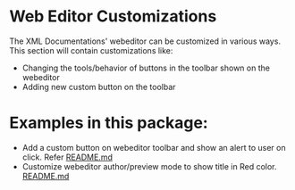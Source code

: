 Web Editor Customizations
========

The XML Documentations' webeditor can be customized in various ways. This section will contain customizations like:
- Changing the tools/behavior of buttons in the toolbar shown on the webeditor
- Adding new custom button on the toolbar

Examples in this package:
========
- Add a custom button on webeditor toolbar and show an alert to user on click. Refer [README.md](#adding-a-button-in-weditor-toolbar/README.md#examples-in-this-package)
- Customize webeditor author/preview mode to show title in Red color. [README.md](#adding-a-button-in-weditor-toolbar/README.md#examples-in-this-package)
